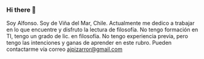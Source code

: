 ### Hi there 👋

Soy Alfonso. Soy de Viña del Mar, Chile. Actualmente me dedico a trabajar en lo que encuentre y disfruto la lectura de filosofía. No tengo formación en TI, tengo un grado de lic. en filosofía. No tengo experiencia previa, pero tengo las intenciones y ganas de aprender en este rubro. Pueden contactarme vía correo ajpizarror@gmail.com

<!--
**ajpizarror/ajpizarror** is a ✨ _special_ ✨ repository because its `README.md` (this file) appears on your GitHub profile.

Here are some ideas to get you started:

- 🔭 I’m currently working on ...
- 🌱 I’m currently learning ...
- 👯 I’m looking to collaborate on ...
- 🤔 I’m looking for help with ...
- 💬 Ask me about ...
- 📫 How to reach me: ...
- 😄 Pronouns: ...
- ⚡ Fun fact: ...
-->
